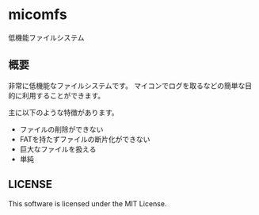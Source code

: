 # micomfs
低機能ファイルシステム

概要
---
非常に低機能なファイルシステムです。
マイコンでログを取るなどの簡単な目的に利用することができます。

主に以下のような特徴があります。

* ファイルの削除ができない
* FATを持たずファイルの断片化ができない
* 巨大なファイルを扱える
* 単純

LICENSE
-------
This software is licensed under the MIT License.
